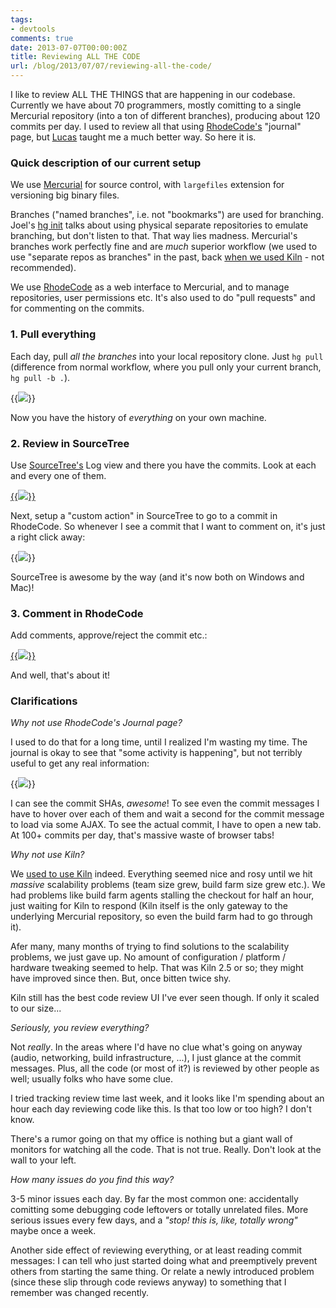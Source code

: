 ```yaml
---
tags:
- devtools
comments: true
date: 2013-07-07T00:00:00Z
title: Reviewing ALL THE CODE
url: /blog/2013/07/07/reviewing-all-the-code/
---
```


I like to review ALL THE THINGS that are happening in our codebase. Currently we have about 70 programmers,
mostly comitting to a single Mercurial repository (into a ton of different branches), producing about
120 commits per day. I used to review all that using [RhodeCode's](http://rhodecode.org/) "journal" page, but [Lucas](https://twitter.com/lucasmeijer) taught me a much
better way. So here it is.


### Quick description of our current setup

We use [Mercurial](http://mercurial.selenic.com/) for source control, with `largefiles` extension for versioning big binary files.

Branches ("named branches", i.e. not "bookmarks") are used for branching. Joel's [hg init](http://hginit.com/05.html) talks about using physical separate repositories to emulate branching, but don't listen to that. That way lies madness. Mercurial's branches work perfectly fine and are *much* superior workflow (we used to use "separate repos as branches" in the past, back [when we used Kiln](http://aras-p.info/blog/2011/04/18/mercurialkiln-experience-so-far/) - not recommended).

We use [RhodeCode](http://rhodecode.org/) as a web interface to Mercurial, and to manage repositories, user permissions etc. It's also used to do "pull requests" and for commenting on the commits.


### 1. Pull everything

Each day, pull *all the branches* into your local repository clone. Just `hg pull` (difference from normal workflow,
where you pull only your current branch, `hg pull -b .`).

{{<img src="/img/blog/2013-07/review-pull.png">}}

Now you have the history of *everything* on your own machine.


### 2. Review in SourceTree

Use [SourceTree's](http://www.sourcetreeapp.com/) Log view and there you have the commits. Look at each and every one of them. 

[{{<img src="/img/blog/2013-07/review-sourcetree-500.jpg">}}](/img/blog/2013-07/review-sourcetree.png)

Next, setup a "custom action" in SourceTree to go to a commit in RhodeCode. So whenever I see a commit that I want
to comment on, it's just a right click away:

{{<img src="/img/blog/2013-07/review-customaction.png">}}

SourceTree is awesome by the way (and it's now both on Windows and Mac)!


### 3. Comment in RhodeCode

Add comments, approve/reject the commit etc.:

[{{<img src="/img/blog/2013-07/review-rhodecode-500.png">}}](/img/blog/2013-07/review-rhodecode.png)

And well, that's about it!


### Clarifications


*Why not use RhodeCode's Journal page?*

I used to do that for a long time, until I realized I'm wasting my time. The journal is okay to see that "some activity is happening", but not terribly useful to get any real information:

{{<img src="/img/blog/2013-07/review-journal.png">}}

I can see the commit SHAs, *awesome*! To see even the commit messages I have to hover over each of them and wait a second for the commit message to load via some AJAX. To see the actual commit, I have to open a new tab. At 100+ commits per day, that's massive waste of browser tabs!


*Why not use Kiln?*

We [used to use Kiln](http://aras-p.info/blog/2011/04/18/mercurialkiln-experience-so-far/) indeed. Everything seemed nice and rosy until we hit *massive* scalability problems (team size grew, build farm size grew etc.). We had problems like build farm agents stalling the checkout for half an hour, just waiting for Kiln to respond (Kiln itself is the only gateway to the underlying Mercurial repository, so even the build farm had to go through it).

Afer many, many months of trying to find solutions to the scalability problems, we just gave up. No amount of configuration / platform / hardware tweaking seemed to help. That was Kiln 2.5 or so; they might have improved since then. But, once bitten twice shy.

Kiln still has the best code review UI I've ever seen though. If only it scaled to our size...


*Seriously, you review everything?*

Not *really*. In the areas where I'd have no clue what's going on anyway (audio, networking, build infrastructure, ...), I just glance at the commit messages. Plus, all the code (or most of it?) is reviewed by other people as well; usually folks who have some clue.

I tried tracking review time last week, and it looks like I'm spending about an hour each day reviewing code like this. Is that too low or too high? I don't know.

There's a rumor going on that my office is nothing but a giant wall of monitors for watching all the code. That is not true. Really. Don't look at the wall to your left.


*How many issues do you find this way?*

3-5 minor issues each day. By far the most common one: accidentally comitting some debugging code leftovers or totally unrelated files. More serious issues every few days, and a *"stop! this is, like, totally wrong"* maybe once a week.

Another side effect of reviewing everything, or at least reading commit messages: I can tell who just started doing what and preemptively prevent others from starting the same thing. Or relate a newly introduced problem (since these slip through code reviews anyway) to something that I remember was changed recently.

